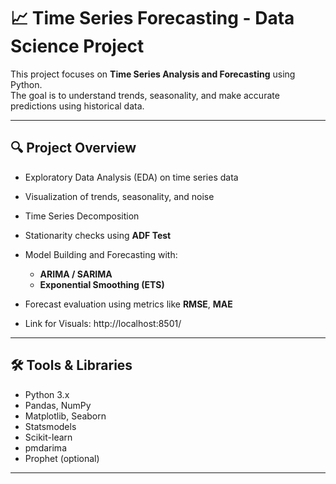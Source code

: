 # 📈 Time Series Forecasting - Data Science Project

This project focuses on **Time Series Analysis and Forecasting** using Python.  
The goal is to understand trends, seasonality, and make accurate predictions using historical data.

---

## 🔍 Project Overview

- Exploratory Data Analysis (EDA) on time series data
- Visualization of trends, seasonality, and noise
- Time Series Decomposition
- Stationarity checks using **ADF Test**
- Model Building and Forecasting with:
  - **ARIMA / SARIMA**
  - **Exponential Smoothing (ETS)**
  
- Forecast evaluation using metrics like **RMSE**, **MAE**

- Link for Visuals: http://localhost:8501/

---

## 🛠️ Tools & Libraries

- Python 3.x
- Pandas, NumPy
- Matplotlib, Seaborn
- Statsmodels
- Scikit-learn
- pmdarima
- Prophet (optional)

---


